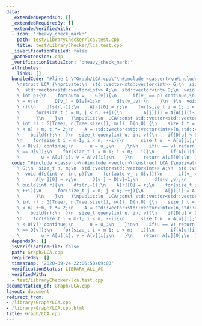 ```yaml
---
data:
  _extendedDependsOn: []
  _extendedRequiredBy: []
  _extendedVerifiedWith:
  - icon: ':heavy_check_mark:'
    path: test/LibraryChecker/lca.test.cpp
    title: test/LibraryChecker/lca.test.cpp
  _isVerificationFailed: false
  _pathExtension: cpp
  _verificationStatusIcon: ':heavy_check_mark:'
  attributes:
    links: []
  bundledCode: "#line 1 \"Graph/LCA.cpp\"\n#include <cassert>\n#include <vector>\n\
    \nstruct LCA {\nprivate:\n  std::vector<std::vector<int>> G;\n  size_t n, m;\n\
    \  std::vector<std::vector<int>> A;\n  std::vector<int> D;\n  void dfs(int v,\
    \ int p){\n    for(auto v_ : G[v]){\n      if(v_ == p) continue;\n      A[v_][0]\
    \ = v;\n      D[v_] = D[v]+1;\n      dfs(v_,v);\n    }\n  }\n  void build(int\
    \ r){\n    dfs(r,-1);\n    A[r][0] = r;\n    for(size_t i = 1; i < m; ++i){\n\
    \      for(size_t j = 0; j < n; ++j){\n        A[j][i] = A[A[j][i-1]][i-1];\n\
    \      }\n    }\n   }\npublic:\n  LCA(const std::vector<std::vector<int>>& Tree,\
    \ int r) : G(Tree), n(Tree.size()), m(1), D(n,0) {\n    size_t t = 1;\n    while(t\
    \ < n) ++m, t *= 2;\n    A = std::vector<std::vector<int>>(n,std::vector<int>(m,-1));\n\
    \    build(r);\n  }\n  size_t query(int u, int v){\n    if(D[u] < D[v]) std::swap(u,v);\n\
    \n    for(size_t i = m-1; i < m; --i){\n      size_t u_ = A[u][i];\n      if(D[u_]\
    \ < D[v]) continue;\n      u = u_;\n    }\n\n    if(u == v) return u;\n    assert(D[u]\
    \ == D[v]);\n    for(size_t i = m-1; i < m; --i){\n      if(A[u][i] != A[v][i])\n\
    \        u = A[u][i], v = A[v][i];\n    }\n    return A[u][0];\n  }\n};\n"
  code: "#include <cassert>\n#include <vector>\n\nstruct LCA {\nprivate:\n  std::vector<std::vector<int>>\
    \ G;\n  size_t n, m;\n  std::vector<std::vector<int>> A;\n  std::vector<int> D;\n\
    \  void dfs(int v, int p){\n    for(auto v_ : G[v]){\n      if(v_ == p) continue;\n\
    \      A[v_][0] = v;\n      D[v_] = D[v]+1;\n      dfs(v_,v);\n    }\n  }\n  void\
    \ build(int r){\n    dfs(r,-1);\n    A[r][0] = r;\n    for(size_t i = 1; i < m;\
    \ ++i){\n      for(size_t j = 0; j < n; ++j){\n        A[j][i] = A[A[j][i-1]][i-1];\n\
    \      }\n    }\n   }\npublic:\n  LCA(const std::vector<std::vector<int>>& Tree,\
    \ int r) : G(Tree), n(Tree.size()), m(1), D(n,0) {\n    size_t t = 1;\n    while(t\
    \ < n) ++m, t *= 2;\n    A = std::vector<std::vector<int>>(n,std::vector<int>(m,-1));\n\
    \    build(r);\n  }\n  size_t query(int u, int v){\n    if(D[u] < D[v]) std::swap(u,v);\n\
    \n    for(size_t i = m-1; i < m; --i){\n      size_t u_ = A[u][i];\n      if(D[u_]\
    \ < D[v]) continue;\n      u = u_;\n    }\n\n    if(u == v) return u;\n    assert(D[u]\
    \ == D[v]);\n    for(size_t i = m-1; i < m; --i){\n      if(A[u][i] != A[v][i])\n\
    \        u = A[u][i], v = A[v][i];\n    }\n    return A[u][0];\n  }\n};\n"
  dependsOn: []
  isVerificationFile: false
  path: Graph/LCA.cpp
  requiredBy: []
  timestamp: '2020-09-24 22:06:58+09:00'
  verificationStatus: LIBRARY_ALL_AC
  verifiedWith:
  - test/LibraryChecker/lca.test.cpp
documentation_of: Graph/LCA.cpp
layout: document
redirect_from:
- /library/Graph/LCA.cpp
- /library/Graph/LCA.cpp.html
title: Graph/LCA.cpp
---
```


